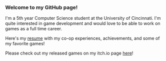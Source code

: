 ### Welcome to my GitHub page!

I'm a 5th year Computer Science student at the University of Cincinnati. I'm quite interested in game development and would love to be able to work on games as a full time career.

Here's my [resume](https://github.com/ericmichalski/About-Me/blob/main/EricMichalski_Resume.pdf) with my co-op experiences, achievements, and some of my favorite games!

Please check out my released games on my itch.io page [here](https://eric-michalski.itch.io/)!
